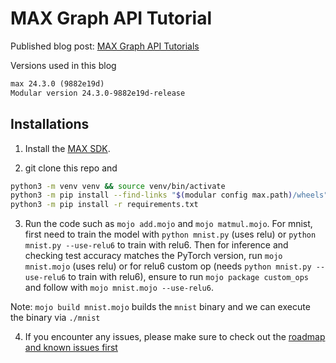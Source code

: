 # MAX Graph API Tutorial

Published blog post: [MAX Graph API Tutorials](https://www.modular.com/blog/max-graph-api-tutorial)

Versions used in this blog

```txt
max 24.3.0 (9882e19d)
Modular version 24.3.0-9882e19d-release
```

## Installations

1. Install the [MAX SDK](https://docs.modular.com/engine/get-started).

2. git clone this repo and

```sh
python3 -m venv venv && source venv/bin/activate
python3 -m pip install --find-links "$(modular config max.path)/wheels" max-engine
python3 -m pip install -r requirements.txt
```

3. Run the code such as `mojo add.mojo` and `mojo matmul.mojo`. For mnist, first
need to train the model with `python mnist.py` (uses relu) or `python mnist.py --use-relu6`
to train with relu6. Then for inference and checking test accuracy matches the PyTorch version, run
`mojo mnist.mojo` (uses relu) or for relu6 custom op (needs `python mnist.py --use-relu6` to train with relu6),
ensure to run `mojo package custom_ops` and follow with `mojo mnist.mojo --use-relu6`.


Note: `mojo build mnist.mojo` builds the `mnist` binary and we can execute the binary via `./mnist`


4. If you encounter any issues, please make sure to check out the [roadmap and known issues first](https://docs.modular.com/max/roadmap)
